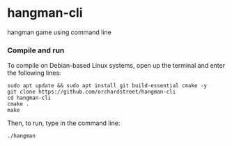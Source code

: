 # hangman-cli
hangman game using command line

### Compile and run
To compile on Debian-based Linux systems, open up the terminal and enter the following lines:
```
sudo apt update && sudo apt install git build-essential cmake -y
git clone https://github.com/orchardstreet/hangman-cli
cd hangman-cli
cmake .
make
```

Then, to run, type in the command line:
```
./hangman
```
